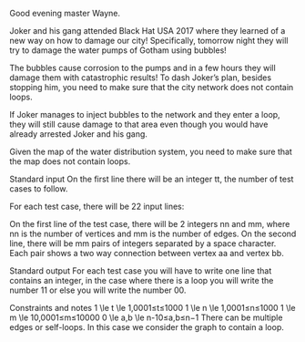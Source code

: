 Good evening master Wayne.

Joker and his gang attended Black Hat USA 2017 where they learned of a new way on how to damage our city! Specifically, tomorrow night they will try to damage the water pumps of Gotham using bubbles!

The bubbles cause corrosion to the pumps and in a few hours they will damage them with catastrophic results! To dash Joker’s plan, besides stopping him, you need to make sure that the city network does not contain loops.

If Joker manages to inject bubbles to the network and they enter a loop, they will still cause damage to that area even though you would have already arrested Joker and his gang.

Given the map of the water distribution system, you need to make sure that the map does not contain loops.

Standard input
On the first line there will be an integer tt, the number of test cases to follow.

For each test case, there will be 22 input lines:

On the first line of the test case, there will be 2 integers nn and mm, where nn is the number of vertices and mm is the number of edges.
On the second line, there will be mm pairs of integers separated by a space character. Each pair shows a two way connection between vertex aa and vertex bb.

Standard output
For each test case you will have to write one line that contains an integer, in the case where there is a loop you will write the number 11 or else you will write the number 00.

Constraints and notes
1 \le t \le 1\,0001≤t≤1000 
1 \le n \le 1\,0001≤n≤1000 
1 \le m \le 10\,0001≤m≤10000 
0 \le a,b \le n-10≤a,b≤n−1 
There can be multiple edges or self-loops. In this case we consider the graph to contain a loop.


